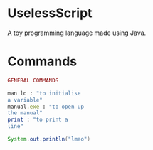 # UselessScript
A toy programming language made using Java.
# Commands
```ruby
GENERAL COMMANDS
```

```ruby
man lo : "to initialise
a variable"
manual.exe : "to open up
the manual"
print : "to print a
line"
```
```java
System.out.println("lmao")
```
